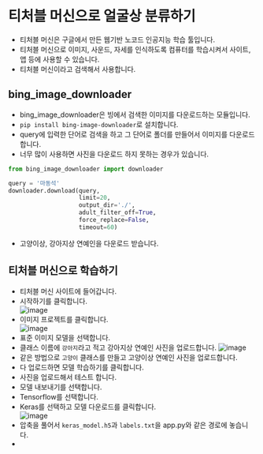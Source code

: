 # 티처블 머신으로 얼굴상 분류하기
* 티처블 머신은 구글에서 만든 웹기반 노코드 인공지능 학습 툴입니다.
* 티처블 머신으로 이미지, 사운드, 자세를 인식하도록 컴퓨터를 학습시켜서 사이트, 앱 등에 사용할 수 있습니다.
* 티처블 머신이라고 검색해서 사용합니다.

## bing_image_downloader
* bing_image_downloader은 빙에서 검색한 이미지를 다운로드하는 모듈입니다.
* ```pip install bing-image-downloader```로 설치합니다.
* query에 입력한 단어로 검색을 하고 그 단어로 폴더를 만들어서 이미지를 다운로드 합니다.
* 너무 많이 사용하면 사진을 다운로드 하지 못하는 경우가 있습니다.
```python
from bing_image_downloader import downloader

query = '마동석'
downloader.download(query, 
                    limit=20,  
                    output_dir='./', 
                    adult_filter_off=True, 
                    force_replace=False, 
                    timeout=60)
```

* 고양이상, 강아지상 연예인을 다운로드 받습니다.

## 티처블 머신으로 학습하기
* 티처블 머신 사이트에 들어갑니다.
* 시작하기를 클릭합니다.   
![image](https://github.com/jerrytohub/python-ai/assets/127598703/a67a02c2-8b3b-4657-ad39-fe73fc9f0bd7)
* 이미지 프로젝트를 클릭합니다.   
![image](https://github.com/jerrytohub/python-ai/assets/127598703/db9fb97c-8130-4f83-915c-d53baa5c2665)
* 표준 이미지 모델을 선택합니다.
* 클래스 이름에 ```강아지```라고 적고 강아지상 연예인 사진을 업로드합니다.
![image](https://github.com/jerrytohub/python-ai/assets/127598703/26ece3ce-c9fa-4e9d-b1ac-232c1fecab2b)
* 같은 방법으로 ```고양이``` 클래스를 만들고 고양이상 연예인 사진을 업로드합니다.
* 다 업로드하면 모델 학습하기를 클릭합니다.
* 사진을 업로드해서 테스트 합니다.
* 모델 내보내기를 선택합니다.
* Tensorflow를 선택합니다.
* Keras를 선택하고 모델 다운로드를 클릭합니다.   
![image](https://github.com/jerrytohub/python-ai/assets/127598703/ff6835da-d4c3-4589-9474-5ae43fe5df5c)
* 압축을 풀어서 ```keras_model.h5```과 ```labels.txt```을 app.py와 같은 경로에 놓습니다.
* 




